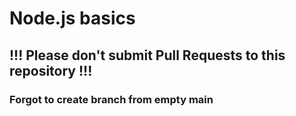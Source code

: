 # Node.js basics

## !!! Please don't submit Pull Requests to this repository !!!
### Forgot to create branch from empty main